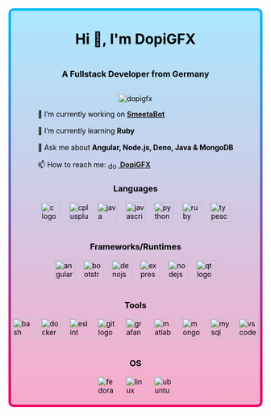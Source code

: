 <style>
  .outer-wrapper {
    background: #00B9FF;
    background: linear-gradient(180deg, rgba(0, 185, 255, 1) 0%, rgba(241, 0, 100, 1) 100%);
    border-radius: 10px;
    padding: 5px;
    color: black;
  }

  .inner-wrapper {
    display: flex;
    align-items: center;
    justify-content: center;
    flex-direction: column;
    border-radius: 5px;
    background-color: #fffa;
  }

  .tool-container {
    max-width: 500px;
    display: flex;
    flex-wrap: wrap;
    justify-content: center;
    gap: 1rem;
    padding-bottom: 1rem;
  }

  .description-container {
    display: flex;
    flex-direction: column;
    justify-content: start;
    gap: 1rem;
  }
</style>
<div class="outer-wrapper">
  <div class="inner-wrapper">
    <h1 align="center">Hi 👋, I'm DopiGFX</h1>
    <h3 align="center">A Fullstack Developer from Germany</h3>
    <p>
      <img
        src="https://komarev.com/ghpvc/?username=dopigfx&label=Profile%20views&color=0e75b6&style=flat"
        alt="dopigfx"
      />
    </p>
    <div class="description-container">
      <span>🔭 I’m currently working on <b><a
            href="https://smeetabot.com"
            target="_blank"
          >SmeetaBot</a></b>
      </span>
      <span>🌱 I’m currently learning <b>Ruby</b></span>
      <span>💬 Ask me about <b>Angular, Node.js, Deno, Java & MongoDB</b></span>
      <span>📫 How to reach me:
        <a
          href="https://discord.gg/dopigfx"
          target="blank"
        >
          <img
            align="center"
            src="https://raw.githubusercontent.com/rahuldkjain/github-profile-readme-generator/master/src/images/icons/Social/discord.svg"
            alt="dopigfx"
            height="15"
            width="20"
          />
          <b>DopiGFX</b>
        </a>
      </span>
    </div>
    <h3>Languages</h3>
    <div class="tool-container">
      <img
        src="https://cdn.jsdelivr.net/gh/devicons/devicon/icons/c/c-original.svg"
        height="40"
        alt="c logo"
      />
      <img
        src="https://cdn.jsdelivr.net/gh/devicons/devicon/icons/cplusplus/cplusplus-original.svg"
        height="40"
        alt="cplusplus logo"
      />
      <img
        src="https://cdn.jsdelivr.net/gh/devicons/devicon/icons/java/java-original.svg"
        height="40"
        alt="java logo"
      />
      <img
        src="https://cdn.jsdelivr.net/gh/devicons/devicon/icons/javascript/javascript-original.svg"
        height="40"
        alt="javascript logo"
      />
      <img
        src="https://cdn.jsdelivr.net/gh/devicons/devicon/icons/python/python-original.svg"
        height="40"
        alt="python logo"
      />
      <img
        src="https://cdn.jsdelivr.net/gh/devicons/devicon/icons/ruby/ruby-original.svg"
        height="40"
        alt="ruby logo"
      />
      <img
        src="https://cdn.jsdelivr.net/gh/devicons/devicon/icons/typescript/typescript-original.svg"
        height="40"
        alt="typescript logo"
      />
    </div>
    <h3>Frameworks/Runtimes</h3>
    <div class="tool-container">
      <img
        src="https://cdn.jsdelivr.net/gh/devicons/devicon/icons/angularjs/angularjs-original.svg"
        height="40"
        alt="angularjs logo"
      />
      <img
        src="https://cdn.jsdelivr.net/gh/devicons/devicon/icons/bootstrap/bootstrap-original.svg"
        height="40"
        alt="bootstrap logo"
      />
      <img
        src="https://cdn.jsdelivr.net/gh/devicons/devicon/icons/denojs/denojs-original.svg"
        height="40"
        alt="denojs logo"
      />
      <img
        src="https://cdn.jsdelivr.net/gh/devicons/devicon/icons/express/express-original.svg"
        height="40"
        alt="express logo"
      />
      <img
        src="https://cdn.jsdelivr.net/gh/devicons/devicon/icons/nodejs/nodejs-original.svg"
        height="40"
        alt="nodejs logo"
      />
      <img
        src="https://cdn.jsdelivr.net/gh/devicons/devicon/icons/qt/qt-original.svg"
        height="40"
        alt="qt logo"
      />
    </div>
    <h3>Tools</h3>
    <div class="tool-container">
      <img
        src="https://cdn.jsdelivr.net/gh/devicons/devicon/icons/bash/bash-original.svg"
        height="40"
        alt="bash logo"
      />
      <img
        src="https://cdn.jsdelivr.net/gh/devicons/devicon/icons/docker/docker-original.svg"
        height="40"
        alt="docker logo"
      />
      <img
        src="https://cdn.jsdelivr.net/gh/devicons/devicon/icons/eslint/eslint-original.svg"
        height="40"
        alt="eslint logo"
      />
      <img
        src="https://cdn.jsdelivr.net/gh/devicons/devicon/icons/git/git-original.svg"
        height="40"
        alt="git logo"
      />
      <img
        src="https://cdn.jsdelivr.net/gh/devicons/devicon/icons/grafana/grafana-original.svg"
        height="40"
        alt="grafana logo"
      />
      <img
        src="https://cdn.jsdelivr.net/gh/devicons/devicon/icons/matlab/matlab-original.svg"
        height="40"
        alt="matlab logo"
      />
      <img
        src="https://cdn.jsdelivr.net/gh/devicons/devicon/icons/mongodb/mongodb-original.svg"
        height="40"
        alt="mongodb logo"
      />
      <img
        src="https://cdn.jsdelivr.net/gh/devicons/devicon/icons/mysql/mysql-original.svg"
        height="40"
        alt="mysql logo"
      />
      <img
        src="https://cdn.jsdelivr.net/gh/devicons/devicon/icons/vscode/vscode-original.svg"
        height="40"
        alt="vscode logo"
      />
    </div>
    <h3>OS</h3>
    <div class="tool-container">
      <img
        src="https://cdn.jsdelivr.net/gh/devicons/devicon/icons/fedora/fedora-original.svg"
        height="40"
        alt="fedora logo"
      />
      <img
        src="https://cdn.jsdelivr.net/gh/devicons/devicon/icons/linux/linux-original.svg"
        height="40"
        alt="linux logo"
      />
      <img
        src="https://cdn.jsdelivr.net/gh/devicons/devicon/icons/ubuntu/ubuntu-plain.svg"
        height="40"
        alt="ubuntu logo"
      />
    </div>
  </div>
</div>